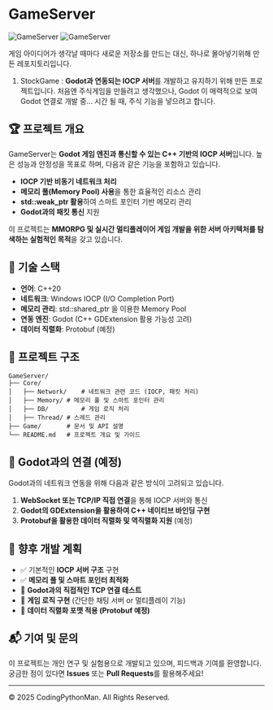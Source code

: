 # GameServer

![GameServer](https://img.shields.io/badge/C%2B%2B-IOCP-blue.svg) ![GameServer](https://img.shields.io/badge/Godot-Network-green.svg)

게임 아이디어가 생각날 때마다 새로운 저장소를 만드는 대신, 하나로 몰아넣기위해 만든 레포지토리입니다.

1. StockGame : **Godot과 연동되는 IOCP 서버**를 개발하고 유지하기 위해 만든 프로젝트입니다.
처음엔 주식게임을 만들려고 생각했으나, Godot 이 매력적으로 보여 Godot 연결로 개발 중... 
시간 될 때, 주식 기능을 넣으려고 합니다.

## 🏆 프로젝트 개요
GameServer는 **Godot 게임 엔진과 통신할 수 있는 C++ 기반의 IOCP 서버**입니다. 높은 성능과 안정성을 목표로 하며, 다음과 같은 기능을 포함하고 있습니다.

- **IOCP 기반 비동기 네트워크 처리**
- **메모리 풀(Memory Pool) 사용**을 통한 효율적인 리소스 관리
- **std::weak_ptr 활용**하여 스마트 포인터 기반 메모리 관리
- **Godot과의 패킷 통신** 지원

이 프로젝트는 **MMORPG 및 실시간 멀티플레이어 게임 개발을 위한 서버 아키텍처를 탐색하는 실험적인 목적**을 갖고 있습니다.

## 🚀 기술 스택
- **언어**: C++20
- **네트워크**: Windows IOCP (I/O Completion Port)
- **메모리 관리**: std::shared_ptr 을 이용한 Memory Pool
- **연동 엔진**: Godot (C++ GDExtension 활용 가능성 고려)
- **데이터 직렬화**: Protobuf (예정)

## 📂 프로젝트 구조
```
GameServer/
├── Core/
│   ├── Network/	# 네트워크 관련 코드 (IOCP, 패킷 처리)
│   ├── Memory/	# 메모리 풀 및 스마트 포인터 관리
│   ├── DB/ 		# 게임 로직 처리
│   ├── Thread/	# 스레드 관리
├── Game/ 		# 문서 및 API 설명
└── README.md	# 프로젝트 개요 및 가이드
```

## 📡 Godot과의 연결 (예정)
Godot과의 네트워크 연동을 위해 다음과 같은 방식이 고려되고 있습니다.
1. **WebSocket 또는 TCP/IP 직접 연결**을 통해 IOCP 서버와 통신
2. **Godot의 GDExtension을 활용하여 C++ 네이티브 바인딩 구현**
3. **Protobuf을 활용한 데이터 직렬화 및 역직렬화 지원** (예정)

## 📌 향후 개발 계획
- ✅ 기본적인 **IOCP 서버 구조** 구현
- ✅ **메모리 풀 및 스마트 포인터 최적화**
- 🔄 **Godot과의 직접적인 TCP 연결 테스트**
- 🔄 **게임 로직 구현** (간단한 채팅 서버 or 멀티플레이 기능)
- 🔄 **데이터 직렬화 포맷 적용 (Protobuf 예정)**

## 📬 기여 및 문의
이 프로젝트는 개인 연구 및 실험용으로 개발되고 있으며, 피드백과 기여를 환영합니다. 궁금한 점이 있다면 **Issues** 또는 **Pull Requests**를 활용해주세요!

---

© 2025 CodingPythonMan. All Rights Reserved.